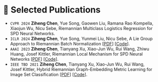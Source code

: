 # 📝 Selected Publications 
- ``CVPR 2024`` **Ziheng Chen**, Yue Song, Gaowen Liu, Ramana Rao Kompella, Xiaojun Wu, Nicu Sebe, Riemannian Multiclass Logistics Regression for SPD Neural Networks.
- ``ICLR 2024`` **Ziheng Chen**, Yue Song, Yunmei Liu, Nicu Sebe, A Lie Group Approach to Riemannian Batch Normalization [[PDF](https://openreview.net/pdf?id=okYdj8Ysru)] [[Code](https://github.com/GitZH-Chen/LieBN)].
- ``AAAI 2023`` **Ziheng Chen**, Tianyang Xu, Xiao-Jun Wu, Rui Wang, Zhiwu Huang, Josef Kittler, Riemannian Local Mechanism for SPD Neural Networks [[PDF](https://ojs.aaai.org/index.php/AAAI/article/view/25867/25639)] [[Code](https://github.com/GitZH-Chen/MSNet)].
- ``IEEE TBD 2021`` **Ziheng Chen**, Tianyang Xu, Xiao-Jun Wu, Rui Wang, Josef Kittler, Hybrid Riemannian Graph-Embedding Metric
Learning for Image Set Classification [[PDF](https://ieeexplore.ieee.org/stamp/stamp.jsp?arnumber=9540380)] [[Code](https://github.com/GitZH-Chen/HRGEML-v-1)].